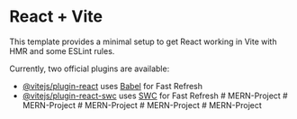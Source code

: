 # React + Vite

This template provides a minimal setup to get React working in Vite with HMR and some ESLint rules.

Currently, two official plugins are available:

- [@vitejs/plugin-react](https://github.com/vitejs/vite-plugin-react/blob/main/packages/plugin-react/README.md) uses [Babel](https://babeljs.io/) for Fast Refresh
- [@vitejs/plugin-react-swc](https://github.com/vitejs/vite-plugin-react-swc) uses [SWC](https://swc.rs/) for Fast Refresh
#   M E R N - P r o j e c t  
 #   M E R N - P r o j e c t  
 #   M E R N - P r o j e c t  
 #   M E R N - P r o j e c t  
 #   M E R N - P r o j e c t  
 